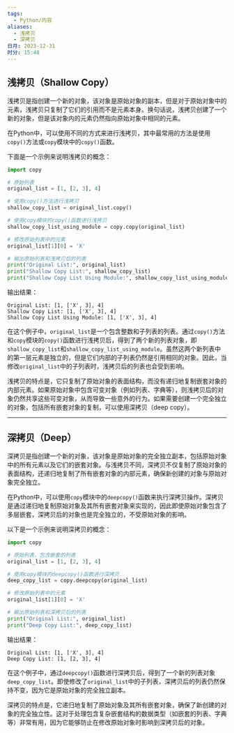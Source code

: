 ```yaml
---
tags:
  - Python/内容
aliases:
  - 浅拷贝
  - 深拷贝
日月: 2023-12-31
时分: 15:48
---
```

## 浅拷贝（Shallow Copy）

浅拷贝是指创建一个新的对象，该对象是原始对象的副本，但是对于原始对象中的元素，浅拷贝只复制了它们的引用而不是元素本身。换句话说，浅拷贝创建了一个新的对象，但是该对象内的元素仍然指向原始对象中相同的元素。

在Python中，可以使用不同的方式来进行浅拷贝，其中最常用的方法是使用`copy()`方法或`copy`模块中的`copy()`函数。

下面是一个示例来说明浅拷贝的概念：

```python
import copy

# 原始列表
original_list = [1, [2, 3], 4]

# 使用copy()方法进行浅拷贝
shallow_copy_list = original_list.copy()

# 使用copy模块的copy()函数进行浅拷贝
shallow_copy_list_using_module = copy.copy(original_list)

# 修改原始列表中的元素
original_list[1][0] = 'X'

# 输出原始列表和浅拷贝后的列表
print("Original List:", original_list)
print("Shallow Copy List:", shallow_copy_list)
print("Shallow Copy List Using Module:", shallow_copy_list_using_module)
```

输出结果：

```
Original List: [1, ['X', 3], 4]
Shallow Copy List: [1, ['X', 3], 4]
Shallow Copy List Using Module: [1, ['X', 3], 4]
```

在这个例子中，`original_list`是一个包含整数和子列表的列表。通过`copy()`方法和`copy`模块的`copy()`函数进行浅拷贝后，得到了两个新的列表对象，即`shallow_copy_list`和`shallow_copy_list_using_module`。虽然这两个新列表中的第一层元素是独立的，但是它们内部的子列表仍然是引用相同的对象。因此，当修改`original_list`中的子列表时，浅拷贝后的列表也会受到影响。

浅拷贝的特点是，它只复制了原始对象的表面结构，而没有递归地复制嵌套对象的内部元素。如果原始对象中包含可变对象（例如列表、字典等），则浅拷贝后的对象仍然共享这些可变对象，从而导致一些意外的行为。如果需要创建一个完全独立的对象，包括所有嵌套对象的复制，可以使用深拷贝（deep copy）。

---
## 深拷贝（Deep）

深拷贝是指创建一个新的对象，该对象是原始对象的完全独立副本，包括原始对象中的所有元素以及它们的嵌套对象。与浅拷贝不同，深拷贝不仅复制了原始对象的表面结构，还递归地复制了所有嵌套对象的内部元素，确保新创建的对象与原始对象完全独立。

在Python中，可以使用`copy`模块中的`deepcopy()`函数来执行深拷贝操作。深拷贝是通过递归地复制原始对象及其所有嵌套对象来实现的，因此即使原始对象包含了多层嵌套，深拷贝后的对象也是完全独立的，不受原始对象的影响。

以下是一个示例来说明深拷贝的概念：

```python
import copy

# 原始列表，包含嵌套的列表
original_list = [1, [2, 3], 4]

# 使用copy模块的deepcopy()函数进行深拷贝
deep_copy_list = copy.deepcopy(original_list)

# 修改原始列表中的元素
original_list[1][0] = 'X'

# 输出原始列表和深拷贝后的列表
print("Original List:", original_list)
print("Deep Copy List:", deep_copy_list)
```

输出结果：

```
Original List: [1, ['X', 3], 4]
Deep Copy List: [1, [2, 3], 4]
```

在这个例子中，通过`deepcopy()`函数进行深拷贝后，得到了一个新的列表对象`deep_copy_list`。即使修改了`original_list`中的子列表，深拷贝后的列表仍然保持不变，因为它是原始对象的完全独立副本。

深拷贝的特点是，它递归地复制了原始对象及其所有嵌套对象，确保了新创建的对象的完全独立性。这对于处理包含复杂嵌套结构的数据类型（如嵌套的列表、字典等）非常有用，因为它能够防止在修改原始对象时影响到深拷贝后的对象。